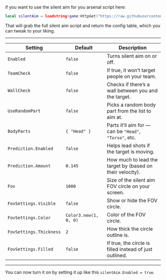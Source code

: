 if you want to use the silent aim for you arsenal script here:


```lua
local silentAim = loadstring(game:HttpGet("https://raw.githubusercontent.com/YellowGregs/Loadstring/refs/heads/main/Arsenal_Silent-Aim.luau"))()
```

That will grab the full silent aim script and return the config table, which you can tweak to your liking.

---


| Setting                 | Default               | Description                                               |
| ----------------------- | --------------------- | --------------------------------------------------------- |
| `Enabled`               | `false`               | Turns silent aim on or off.                               |
| `TeamCheck`             | `false`               | If true, it won’t target people on your team.             |
| `WallCheck`             | `false`               | Checks if there’s a wall between you and the target.      |
| `UseRandomPart`         | `false`               | Picks a random body part from the list to aim at.         |
| `BodyParts`             | `{ "Head" }`          | Parts it’ll aim for — can be `"Head"`, `"Torso"`, etc.    |
| `Prediction.Enabled`    | `false`               | Helps lead shots if the target is moving.                 |
| `Prediction.Amount`     | `0.145`               | How much to lead the target by (based on their velocity). |
| `Fov`                   | `1000`                | Size of the silent aim FOV circle on your screen.         |
| `FovSettings.Visible`   | `false`               | Show or hide the FOV circle.                              |
| `FovSettings.Color`     | `Color3.new(1, 0, 0)` | Color of the FOV circle.                                  |
| `FovSettings.Thickness` | `2`                   | How thick the circle outline is.                          |
| `FovSettings.Filled`    | `false`               | If true, the circle is filled instead of just outlined.   |

---

You can now turn it on by setting it up like this `silentAim.Enabled = true`.
